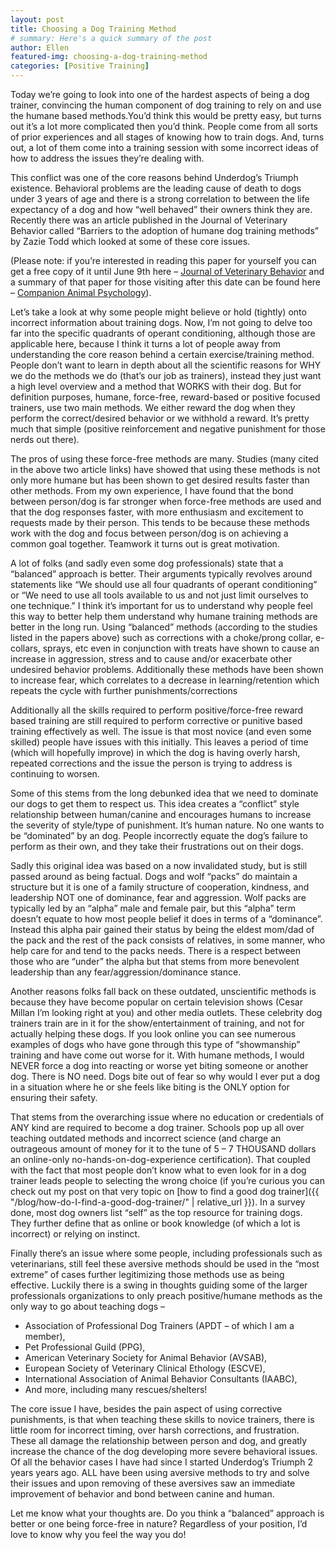```yaml
---
layout: post
title: Choosing a Dog Training Method
# summary: Here's a quick summary of the post
author: Ellen
featured-img: choosing-a-dog-training-method
categories: [Positive Training]
---
```


Today we’re going to look into one of the hardest aspects of being a dog trainer, convincing the human component of dog training to rely on and use the humane based methods.You’d think this would be pretty easy, but turns out it’s a lot more complicated then you’d think. People come from all sorts of prior experiences and all stages of knowing how to train dogs. And, turns out, a lot of them come into a training session with some incorrect ideas of how to address the issues they’re dealing with.

This conflict was one of the core reasons behind Underdog’s Triumph existence. Behavioral problems are the leading cause of death to dogs under 3 years of age and there is a strong correlation to between the life expectancy of a dog and how “well behaved” their owners think they are. Recently there was an article published in the Journal of Veterinary Behavior called “Barriers to the adoption of humane dog training methods” by Zazie Todd which looked at some of these core issues.

(Please note: if you’re interested in reading this paper for yourself you can get a free copy of it until June 9th here – [Journal of Veterinary Behavior](https://authors.elsevier.com/a/1Ww2A5YRMI8MT7) and a summary of that paper for those visiting after this date can be found here – [Companion Animal Psychology](https://www.companionanimalpsychology.com/2018/04/why-dont-more-people-use-positive.html)).

Let’s take a look at why some people might believe or hold (tightly) onto incorrect information about training dogs. Now, I’m not going to delve too far into the specific quadrants of operant conditioning, although those are applicable here, because I think it turns a lot of people away from understanding the core reason behind a certain exercise/training method. People don’t want to learn in depth about all the scientific reasons for WHY we do the methods we do (that’s our job as trainers), instead they just want a high level overview and a method that WORKS with their dog. But for definition purposes, humane, force-free, reward-based or positive focused trainers, use two main methods. We either reward the dog when they perform the correct/desired behavior or we withhold a reward. It’s pretty much that simple (positive reinforcement and negative punishment for those nerds out there).

The pros of using these force-free methods are many. Studies (many cited in the above two article links) have showed that using these methods is not only more humane but has been shown to get desired results faster than other methods. From my own experience, I have found that the bond between person/dog is far stronger when force-free methods are used and that the dog responses faster, with more enthusiasm and excitement to requests made by their person. This tends to be because these methods work with the dog and focus between person/dog is on achieving a common goal together. Teamwork it turns out is great motivation.

A lot of folks (and sadly even some dog professionals) state that a “balanced” approach is better. Their arguments typically revolves around statements like “We should use all four quadrants of operant conditioning” or “We need to use all tools available to us and not just limit ourselves to one technique.” I think it’s important for us to understand why people feel this way to better help them understand why humane training methods are better in the long run. Using “balanced” methods (according to the studies listed in the papers above) such as corrections with a choke/prong collar, e-collars, sprays, etc even in conjunction with treats have shown to cause an increase in aggression, stress and to cause and/or exacerbate other undesired behavior problems. Additionally these methods have been shown to increase fear, which correlates to a decrease in learning/retention which repeats the cycle with further punishments/corrections

Additionally all the skills required to perform positive/force-free reward based training are still required to perform corrective or punitive based training effectively as well. The issue is that most novice (and even some skilled) people have issues with this initially. This leaves a period of time (which will hopefully improve) in which the dog is having overly harsh, repeated corrections and the issue the person is trying to address is continuing to worsen.

Some of this stems from the long debunked idea that we need to dominate our dogs to get them to respect us. This idea creates a “conflict” style relationship between human/canine and encourages humans to increase the severity of style/type of punishment. It’s human nature. No one wants to be “dominated” by an dog. People incorrectly equate the dog’s failure to perform as their own, and they take their frustrations out on their dogs.

Sadly this original idea was based on a now invalidated study, but is still passed around as being factual. Dogs and wolf “packs” do maintain a structure but it is one of a family structure of cooperation, kindness, and leadership NOT one of dominance, fear and aggression. Wolf packs are typically led by an “alpha” male and female pair, but this “alpha” term doesn’t equate to how most people belief it does in terms of a “dominance”. Instead this alpha pair gained their status by being the eldest mom/dad of the pack and the rest of the pack consists of relatives, in some manner, who help care for and tend to the packs needs. There is a respect between those who are “under” the alpha but that stems from more benevolent leadership than any fear/aggression/dominance stance.

Another reasons folks fall back on these outdated, unscientific methods is because they have become popular on certain television shows (Cesar Millan I’m looking right at you) and other media outlets. These celebrity dog trainers train are in it for the show/entertainment of training, and not for actually helping these dogs. If you look online you can see numerous examples of dogs who have gone through this type of “showmanship” training and have come out worse for it. With humane methods, I would NEVER force a dog into reacting or worse yet biting someone or another dog. There is NO need. Dogs bite out of fear so why would I ever put a dog in a situation where he or she feels like biting is the ONLY option for ensuring their safety.

That stems from the overarching issue where no education or credentials of ANY kind are required to become a dog trainer. Schools pop up all over teaching outdated methods and incorrect science (and charge an outrageous amount of money for it to the tune of 5 – 7 THOUSAND dollars an online-only no-hands-on-dog-experience certification). That coupled with the fact that most people don’t know what to even look for in a dog trainer leads people to selecting the wrong choice (if you’re curious you can check out my post on that very topic on [how to find a good dog trainer]({{ "/blog/how-do-I-find-a-good-dog-trainer/" | relative_url }}). In a survey done, most dog owners list “self” as the top resource for training dogs. They further define that as online or book knowledge (of which a lot is incorrect) or relying on instinct.

Finally there’s an issue where some people, including professionals such as veterinarians, still feel these aversive methods should be used in the “most extreme” of cases further legitimizing those methods use as being effective. Luckily there is a swing in thoughts guiding some of the larger professionals organizations to only preach positive/humane methods as the only way to go about teaching dogs –

- Association of Professional Dog Trainers (APDT – of which I am a member),
- Pet Professional Guild (PPG),
- American Veterinary Society for Animal Behavior (AVSAB),
- European Society of Veterinary Clinical Ethology (ESCVE),
- International Association of Animal Behavior Consultants (IAABC),
- And more, including many rescues/shelters!

The core issue I have, besides the pain aspect of using corrective punishments, is that when teaching these skills to novice trainers, there is little room for incorrect timing, over harsh corrections, and frustration. These all damage the relationship between person and dog, and greatly increase the chance of the dog developing more severe behavioral issues. Of all the behavior cases I have had since I started Underdog’s Triumph 2 years years ago. ALL have been using aversive methods to try and solve their issues and upon removing of these aversives saw an immediate improvement of behavior and bond between canine and human.

Let me know what your thoughts are. Do you think a “balanced” approach is better or one being force-free in nature? Regardless of your position, I’d love to know why you feel the way you do!